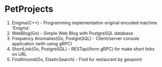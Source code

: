 # PetProjects

1. Enigma(C++) - Programming implementation original encoded machine 'Enigma'.
2. WebBlog(Go) - Simple Web Blog with PostgreSQL database
3. Frequency Anomalies(Go, PostgreSQL) - Client/server console application (with using gRPC)
4. ShortLink(Go, PostgreSQL) - RESTapi(form gRPC) for make short links on URL
5. FindAround(Go, ElasticSearch) - Find for restaurant by geopoint

